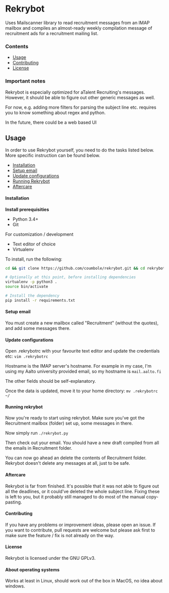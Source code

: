 # Rekrybot

Uses Mailscanner library to read recruitment messages from an IMAP mailbox and
compiles an almost-ready weekly compilation message of recruitment ads for
a recruitment mailing list.

### Contents

- [Usage](#usage)
- [Contributing](#contributing)
- [License](#license)


### Important notes

Rekrybot is especially optimized for aTalent Recruiting's messages.
However, it should be able to figure out other generic messages as well.

For now, e.g. adding more filters for parsing the subject line etc.
requires you to know something about regex and python.

In the future, there could be a web based UI


## Usage

In order to use Rekrybot yourself, you need to do the tasks listed
below. More specific instruction can be found below.

- [Installation](#installation)
- [Setup email](#setup-email)
- [Update configurations](#update-configurations)
- [Running Rekrybot](#running-rekrybot)
- [Aftercare](#aftercare)


#### Installation

**Install prerequisities**

- Python 3.4+
- Git

For customization / development
- Text editor of choice
- Virtualenv


To install, run the following:
``` bash
cd && git clone https://github.com/coumbole/rekrybot.git && cd rekrybot

# Optionally at this point, before installing dependencies
virtualenv -p python3 .
source bin/activate

# Install the dependency
pip install -r requirements.txt
```

#### Setup email

You must create a new mailbox called "Recruitment" (without the quotes),
and add some messages there.


#### Update configurations

Open .rekrybotrc with your favourite text editor and update the
credentials etc:
`vim .rekrybotrc`

Hostname is the IMAP server's hostname. For example in my case, I'm
using my Aalto university provided email, so my hostname is
`mail.aalto.fi`

The other fields should be self-explanatory.

Once the data is updated, move it to your home directory:
`mv .rekrybotrc ~/`


#### Running rekrybot

Now you're ready to start using rekrybot. Make sure you've got the
Recruitment mailbox (folder) set up, some messages in there.

Now simply run `./rekrybot.py`

Then check out your email. You should have a new draft compiled from all
the emails in Recruitment folder.

You can now go ahead an delete the contents of Recruitment folder.
Rekrybot doesn't delete any messages at all, just to be safe.


#### Aftercare

Rekrybot is far from finished. It's possible that it was not able to
figure out all the deadlines, or it could've deleted the whole subject
line. Fixing these is left to you, but it probably still managed to do
most of the manual copy-pasting.


#### Contributing

If you have any problems or improvement ideas, please open an issue. If
you want to contribute, pull requests are welcome but please ask first
to make sure the feature / fix is not already on the way.


#### License

Rekrybot is licensed under the GNU GPLv3.


#### About operating systems

Works at least in Linux, should work out of the box in MacOS, no idea
about windows.
